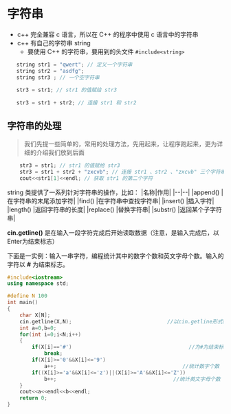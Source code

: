 # 字符串

- c++ 完全兼容 c 语言，所以在 C++ 的程序中使用 c 语言中的字符串
- c++ 有自己的字符串 string 
  - 要使用 C++ 的字符串，要用到的头文件 `#include<string>`

```c++
   string str1 = "qwert"; // 定义一个字符串
   string str2 = "asdfg";
   string str3 ; // 一个空字符串
   
   str3 = str1; // str1 的值赋给 str3
 
   str3 = str1 + str2; // 连接 str1 和 str2
```

## 字符串的处理

> 我们先提一些简单的，常用的处理方法，先用起来，让程序跑起来，更为详细的介绍我们放到后面

```c++
    str3 = str1; // str1 的值赋给 str3
    str3 = str1 + str2 + "zxcvb"; // 连接 str1 、str2 、"zxcvb" 三个字符串
    cout<<str1[1]<<endl; // 获取 str1 的第二个字符
```

string 类提供了一系列针对字符串的操作，比如：
|名称|作用|
|--|--|
|append() |在字符串的末尾添加字符|
|find() |在字符串中查找字符串|
|insert() |插入字符|
|length() |返回字符串的长度|
|replace() |替换字符串|
|substr() |返回某个子字符串|

**cin.getline()** 是在输入一段字符完成后开始读取数据（注意，是输入完成后，以Enter为结束标志）

下面是一实例：输入一串字符，编程统计其中的数字个数和英文字母个数。输入的字符以 **#** 为结束标志。

```c++
#include<iostream>
using namespace std;

#define N 100
int main()
{
    char X[N];
    cin.getline(X,N);                               //以cin.getline形式输入
    int a=0,b=0;
    for(int i=0;i<N;i++)
    {
        if(X[i]=='#')                                      //为#为结束标志
            break;
        if(X[i]>='0'&&X[i]<='9')
            a++;                                         //统计数字个数
        if((X[i]>='a'&&X[i]<='z')||(X[i]>='A'&&X[i]<='Z'))
            b++;                                      //统计英文字母个数
    }
    cout<<a<<endl<<b<<endl;
    return 0;
}
```

